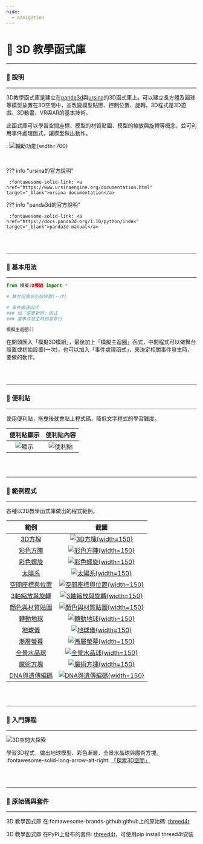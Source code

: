 ```yaml
---
hide:
  - navigation
---
```


# 🧊 3D 教學函式庫

---------------

### 📗 說明

---------------


3D教學函式庫是建立在[panda3d](https://www.panda3d.org/)與[ursina](https://www.ursinaengine.org/)的3D函式庫上。可以建立長方體及圓球等模型放置在3D空間中，並改變模型貼圖、控制位置、旋轉。3D程式是3D遊戲、3D動畫、VR與AR的基本技術。

此函式庫可以學習空間座標、模型的材質貼圖、模型的縮放與旋轉等概念，並可利用事件處理函式，讓模型做出動作。

: ![輔助功能](assistant.jpg){width=700}

<br>

??? info "ursina的官方說明"

     :fontawesome-solid-link: <a href="https://www.ursinaengine.org/documentation.html" target="_blank">ursina documentation</a>

??? info "panda3d的官方說明"

     :fontawesome-solid-link: <a href="https://docs.panda3d.org/1.10/python/index" target="_blank">panda3d manual</a>


<br/><br/>

---------------

### 📕 基本用法

---------------

```python
from 模擬3D模組 import *

# 舞台設置或初始設置(一次)

# 事件處理函式
### 如「當更新時」函式
### 當事件發生時即會執行

模擬主迴圈()
```

在開頭匯入「模擬3D模組」，最後加上「模擬主迴圈」函式，中間程式可以做舞台設置或初始設置(一次)，也可以加入「事件處理函式」，來決定相關事件發生時，要做的動作。

<br/><br/>

---------------

### 📕 便利貼

---------------

使用便利貼，拖曳後就會貼上程式碼，降低文字程式的學習難度。

| 便利貼顯示                           | 便利貼內容                                                              |
| :-----------:                    | :------------------------------------:                            |
| ![顯示](threed4t_display_postit.jpg)    | ![便利貼](threed4t_postit.jpg)    |


<br/><br/>


---------------

### 📘 範例程式

---------------

各種以3D教學函式庫做出的程式範例。

| 範例                             | 截圖                                                              |
| :-----------:                    | :------------------------------------:                            |
| [3D方塊](first_3d.md)          | [![3D方塊](first_3d.jpg){width=150}](first_3d.md)           |
| [彩色方陣](color_array.md)          | [![彩色方陣](color_array.jpg){width=150}](color_array.md)           |
| [彩色螺旋](color_spiral.md)          | [![彩色螺旋](color_spiral.jpg){width=150}](color_spiral.md)           |
| [太陽系](solar_system.md)          | [![太陽系](solar_system.jpg){width=150}](solar_system.md)           |
| [空間座標與位置](coor_and_position.md)          | [![空間座標與位置](coor_and_position.jpg){width=150}](coor_and_position.md)           |
| [3軸縮放與旋轉](scale_and_rotate.md)          | [![3軸縮放與旋轉](scale_and_rotate.jpg){width=150}](scale_and_rotate.md)           |
| [顏色與材質貼圖](color_and_texture.md)          | [![顏色與材質貼圖](color_and_texture.jpg){width=150}](color_and_texture.md)           |
| [轉動地球](earth_rotation.md)          | [![轉動地球](earth_rotation.jpg){width=150}](earth_rotation.md)           |
| [地球儀](globe.md)          | [![地球儀](globe.jpg){width=150}](globe.md)           |
| [漸層螢幕](color_gradient.md)          | [![漸層螢幕](color_gradient.jpg){width=150}](color_gradient.md)           |
| [全景水晶球](crystal_ball.md)          | [![全景水晶球](crystal_ball.jpg){width=150}](crystal_ball.md)           |
| [魔術方塊](rubik_cube.md)          | [![魔術方塊](rubik_cube.jpg){width=150}](rubik_cube.md)           |
| [DNA與遺傳編碼](dna_genetic_code.md)          | [![DNA與遺傳編碼](dna_genetic_code.jpg){width=150}](dna_genetic_code.md)           |

<br/><br/>


---------------

### 📒 入門課程

---------------

![3D空間大探索](../lesson/explore3d/digest.jpg)

學習3D程式，做出地球模型、彩色漸層、全景水晶球與魔術方塊。
:fontawesome-solid-long-arrow-alt-right: <a href="../lesson/explore3d/" target="_blank">「探索3D空間」</a>

<br/><br/>



---------------

### 📙 原始碼與套件

---------------


3D 教學函式庫 在:fontawesome-brands-github:github上的原始碼: [threed4t](https://github.com/beardad1975/threed4t)

3D 教學函式庫 在PyPI上發布的套件: [threed4t](https://pypi.org/project/threed4t/)，可使用pip install threed4t安裝

<br/><br/>


